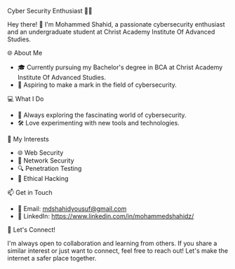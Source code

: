  Cyber Security Enthusiast 👨‍💻

Hey there! 👋 I'm Mohammed Shahid, a passionate cybersecurity enthusiast and an undergraduate student at Christ Academy Institute Of Advanced Studies.

 🌐 About Me

- 🎓 Currently pursuing my Bachelor's degree in BCA at Christ Academy Institute Of Advanced Studies.
- 💼 Aspiring to make a mark in the field of cybersecurity.

💻 What I Do

- 🔐 Always exploring the fascinating world of cybersecurity.
- 🛠️ Love experimenting with new tools and technologies.

 🚀 My Interests

- 🌐 Web Security
- 📡 Network Security
- 🔍 Penetration Testing
- 🧠 Ethical Hacking

📫 Get in Touch

- 📧 Email: mdshahidyousuf@gmail.com
- 🔗 LinkedIn: https://www.linkedin.com/in/mohammedshahidz/

 🤝 Let's Connect!

I'm always open to collaboration and learning from others. If you share a similar interest or just want to connect, feel free to reach out! Let's make the internet a safer place together.


